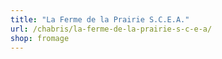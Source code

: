 ```yaml
---
title: "La Ferme de la Prairie S.C.E.A."
url: /chabris/la-ferme-de-la-prairie-s-c-e-a/
shop: fromage
---
```

